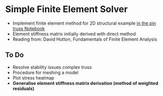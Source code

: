 # Simple Finite Element Solver

- Implement finite element method for 2D structural example [in the pin truss Notebook](pin_truss.ipynb)
- Element stiffness matrix initially derived with direct method
- Reading from: David Hutton, Fundamentals of Finite Element Analysis

## To Do

- Resolve stability issues complex truss
- Procedure for meshing a model
- Plot stress heatmap
- **Generalise element stiffness matrix derivation (method of weighted residuals)**


